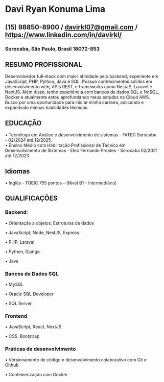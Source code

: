# Davi Ryan Konuma Lima       
## (15) 98850-8900 / davirkl07@gmail.com / https://www.linkedin.com/in/davirkl/  
### Sorocaba, São Paulo, Brasil 18072-853   

## RESUMO PROFISSIONAL       
Desenvolvedor full-stack com maior afinidade pelo backend, experiente em JavaScript, PHP, Python, 
Java e SQL. Possuo conhecimentos sólidos em desenvolvimento web, APIs REST, e frameworks como NestJS, Laravel e NextJS. Além disso, tenho experiência com bancos de dados SQL e NoSQL, Docker e atualmente estou aprofundando meus estudos na Cloud AWS. Busco por uma oportunidade para iniciar minha carreira, aplicando e expandindo minhas habilidades técnicas. 

## EDUCAÇÃO        
•	Tecnólogo em Análise e desenvolvimento de sistemas - FATEC Sorocaba - 02/2024 até 12/2025.     
•	Ensino Médio com Habilitação Profissional de Técnico em Desenvolvimento de Sistemas - Etec Fernando Prestes - Sorocaba 02/2021 até 12/2023   
 
## Idiomas 
•	Inglês - TOEIC 755 pontos – (Nível B1 - Intermediário) 
 
## QUALIFICAÇÕES 
###	Backend:  
•	Orientação a objetos, Estruturas de dados 

•	JavaScript, Node, NestJS, Express

•	PHP, Laravel 

•	Python, Django

•	Java 
 
### Bancos de Dados SQL 
•	MySQL 

•	Oracle SQL Developer 

•	SQL Server 
 
###	Frontend 
•	JavaScript, React, NextJS

•	CSS, Bootstrap 
 
### Práticas de desenvolvimento 
•	Versionamento de código e desenvolvimento colaborativo com Git e Github 

•	Conteinerização com Docker 
